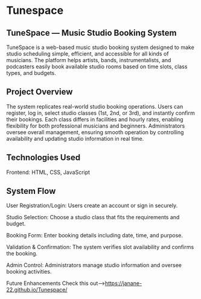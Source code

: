 # Tunespace
## TuneSpace — Music Studio Booking System
TuneSpace is a web-based music studio booking system designed to make studio scheduling simple, efficient, and accessible for all kinds of musicians. The platform helps artists, bands, instrumentalists, and podcasters easily book available studio rooms based on time slots, class types, and budgets.

## Project Overview
The system replicates real-world studio booking operations. Users can register, log in, select studio classes (1st, 2nd, or 3rd), and instantly confirm their bookings. Each class differs in facilities and hourly rates, enabling flexibility for both professional musicians and beginners. Administrators oversee overall management, ensuring smooth operation by controlling availability and updating studio information in real time.
## Technologies Used
Frontend: HTML, CSS, JavaScript
## System Flow
User Registration/Login: Users create an account or sign in securely.

Studio Selection: Choose a studio class that fits the requirements and budget.

Booking Form: Enter booking details including date, time, and purpose.

Validation & Confirmation: The system verifies slot availability and confirms the booking.

Admin Control: Administrators manage studio information and oversee booking activities.

Future Enhancements
Check this out-->https://janane-22.github.io/Tunespace/
